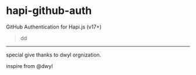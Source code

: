 # hapi-github-auth
GitHub Authentication for Hapi.js (v17+)

> dd
--------
special give thanks to dwyl orgnization.

inspire from @dwyl